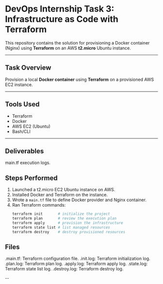 
# DevOps Internship Task 3: Infrastructure as Code with Terraform

This repository contains the solution for provisioning a Docker container (Nginx) using **Terraform** on an AWS **t2.micro** Ubuntu instance.

---

## Task Overview

Provision a local **Docker container** using **Terraform** on a provisioned AWS EC2 instance.

---

## Tools Used

- Terraform
- Docker
- AWS EC2 (Ubuntu)
- Bash/CLI

---

## Deliverables

   main.tf
   execution logs.

##  Steps Performed

1. Launched a t2.micro EC2 Ubuntu instance on AWS.
2. Installed Docker and Terraform on the instance.
3. Wrote a `main.tf` file to define Docker provider and Nginx container.
4. Ran Terraform commands:
   ```bash
   terraform init       # initialize the project
   terraform plan       # review the execution plan
   terraform apply      # provision the infrastructure
   terraform state list # list managed resources
   terraform destroy    # destroy provisioned resources

## Files 

.main.tf: Terraform configuration file.
.init.log: Terraform initialization log.
.plan.log: Terraform plan log.
.apply.log: Terraform apply log.
.state.log: Terraform state list log.
.destroy.log: Terraform destroy log.

--
